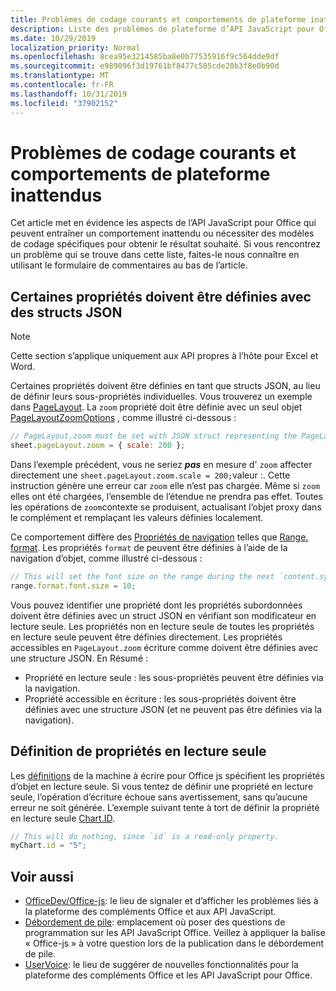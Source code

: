 ```yaml
---
title: Problèmes de codage courants et comportements de plateforme inattendus
description: Liste des problèmes de plateforme d’API JavaScript pour Office fréquemment rencontrés par les développeurs.
ms.date: 10/29/2019
localization_priority: Normal
ms.openlocfilehash: 8cea95e3214585ba8e0b77535916f9c564dde9df
ms.sourcegitcommit: e989096f3d19761bf8477c585cde20b3f8e0b90d
ms.translationtype: MT
ms.contentlocale: fr-FR
ms.lasthandoff: 10/31/2019
ms.locfileid: "37902152"
---
```

# <a name="common-coding-issues-and-unexpected-platform-behaviors"></a>Problèmes de codage courants et comportements de plateforme inattendus

Cet article met en évidence les aspects de l’API JavaScript pour Office qui peuvent entraîner un comportement inattendu ou nécessiter des modèles de codage spécifiques pour obtenir le résultat souhaité. Si vous rencontrez un problème qui se trouve dans cette liste, faites-le nous connaître en utilisant le formulaire de commentaires au bas de l’article.

## <a name="some-properties-must-be-set-with-json-structs"></a>Certaines propriétés doivent être définies avec des structs JSON

> [!NOTE]
> Cette section s’applique uniquement aux API propres à l’hôte pour Excel et Word.

Certaines propriétés doivent être définies en tant que structs JSON, au lieu de définir leurs sous-propriétés individuelles. Vous trouverez un exemple dans [PageLayout](/javascript/api/excel/excel.pagelayout). La `zoom` propriété doit être définie avec un seul objet [PageLayoutZoomOptions](/javascript/api/excel/excel.pagelayoutzoomoptions) , comme illustré ci-dessous :

```js
// PageLayout.zoom must be set with JSON struct representing the PageLayoutZoomOptions object.
sheet.pageLayout.zoom = { scale: 200 };
```

Dans l’exemple précédent, vous ne seriez ***pas*** en mesure d' `zoom` affecter directement une `sheet.pageLayout.zoom.scale = 200;`valeur :. Cette instruction génère une erreur car `zoom` elle n’est pas chargée. Même si `zoom` elles ont été chargées, l’ensemble de l’étendue ne prendra pas effet. Toutes les opérations de `zoom`contexte se produisent, actualisant l’objet proxy dans le complément et remplaçant les valeurs définies localement.

Ce comportement diffère des [Propriétés de navigation](../excel/excel-add-ins-advanced-concepts.md#scalar-and-navigation-properties) telles que [Range. format](/javascript/api/excel/excel.range#format). Les propriétés `format` de peuvent être définies à l’aide de la navigation d’objet, comme illustré ci-dessous :

```js
// This will set the font size on the range during the next `content.sync()`.
range.format.font.size = 10;
```

Vous pouvez identifier une propriété dont les propriétés subordonnées doivent être définies avec un struct JSON en vérifiant son modificateur en lecture seule. Les propriétés non en lecture seule de toutes les propriétés en lecture seule peuvent être définies directement. Les propriétés accessibles en `PageLayout.zoom` écriture comme doivent être définies avec une structure JSON. En Résumé :

- Propriété en lecture seule : les sous-propriétés peuvent être définies via la navigation.
- Propriété accessible en écriture : les sous-propriétés doivent être définies avec une structure JSON (et ne peuvent pas être définies via la navigation).

## <a name="setting-read-only-properties"></a>Définition de propriétés en lecture seule

Les [définitions](/referencing-the-javascript-api-for-office-library-from-its-cdn.md) de la machine à écrire pour Office js spécifient les propriétés d’objet en lecture seule. Si vous tentez de définir une propriété en lecture seule, l’opération d’écriture échoue sans avertissement, sans qu’aucune erreur ne soit générée. L’exemple suivant tente à tort de définir la propriété en lecture seule [Chart.ID](/javascript/api/excel/excel.chart#id).

```js
// This will do nothing, since `id` is a read-only property.
myChart.id = "5";
```

## <a name="see-also"></a>Voir aussi

- [OfficeDev/Office-js](https://github.com/OfficeDev/office-js/issues): le lieu de signaler et d’afficher les problèmes liés à la plateforme des compléments Office et aux API JavaScript.
- [Débordement de pile](https://stackoverflow.com/questions/tagged/office-js): emplacement où poser des questions de programmation sur les API JavaScript Office. Veillez à appliquer la balise « Office-js » à votre question lors de la publication dans le débordement de pile.
- [UserVoice](https://officespdev.uservoice.com/): le lieu de suggérer de nouvelles fonctionnalités pour la plateforme des compléments Office et les API JavaScript pour Office.
